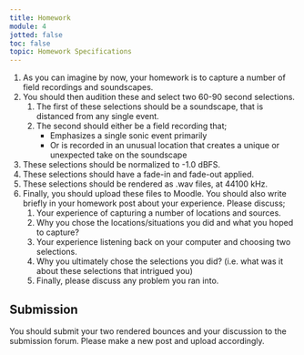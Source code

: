 ```yaml
---
title: Homework
module: 4
jotted: false
toc: false
topic: Homework Specifications
---
```


1. As you can imagine by now, your homework is to capture a number of field recordings and soundscapes.
2. You should then audition these and select two 60-90 second selections.
   1. The first of these selections should be a soundscape, that is distanced from any single event.
   2. The second should either be a field recording that;
      - Emphasizes a single sonic event primarily
      - Or is recorded in an unusual location that creates a unique or unexpected take on the soundscape
3. These selections should be normalized to -1.0 dBFS.
4. These selections should have a fade-in and fade-out applied.
5. These selections should be rendered as .wav files, at 44100 kHz.
6. Finally, you should upload these files to Moodle. You should also write briefly in your homework post about your experience. Please discuss;
   1. Your experience of capturing a number of locations and sources.
   2. Why you chose the locations/situations you did and what you hoped to capture?
   3. Your experience listening back on your computer and choosing two selections.
   4. Why you ultimately chose the selections you did? (i.e. what was it about these selections that intrigued you)
   3. Finally, please discuss any problem you ran into.

## Submission

You should submit your two rendered bounces and your discussion to the submission forum. Please make a new post and upload accordingly. 
